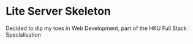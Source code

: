 # Lite Server Skeleton

Decided to dip my toes in Web Development, part of the HKU Full Stack Specialisation
